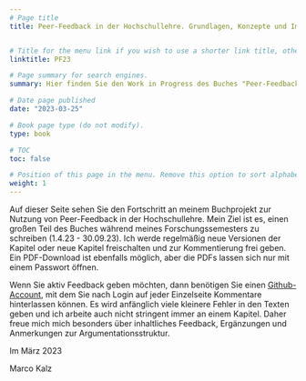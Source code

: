 ```yaml
---
# Page title
title: Peer-Feedback in der Hochschullehre. Grundlagen, Konzepte und Implementationsbeispiele


# Title for the menu link if you wish to use a shorter link title, otherwise remove this option.
linktitle: PF23

# Page summary for search engines.
summary: Hier finden Sie den Work in Progress des Buches "Peer-Feedback in der Hochschullehre. Grundlagen, Konzepte und Implementationsbeispiele" von Marco Kalz

# Date page published
date: "2023-03-25"

# Book page type (do not modify).
type: book

# TOC
toc: false

# Position of this page in the menu. Remove this option to sort alphabetically.
weight: 1
---
```

Auf dieser Seite sehen Sie den Fortschritt an meinem Buchprojekt zur Nutzung von Peer-Feedback in der Hochschullehre. Mein Ziel ist es, einen großen Teil des Buches während meines Forschungssemesters zu schreiben (1.4.23 - 30.09.23). Ich werde regelmäßig neue Versionen der Kapitel oder neue Kapitel freischalten und zur Kommentierung frei geben. Ein PDF-Download ist ebenfalls möglich, aber die PDFs lassen sich nur mit einem Passwort öffnen.

Wenn Sie aktiv Feedback geben möchten, dann benötigen Sie einen [Github-Account](https://github.com), mit dem Sie nach Login auf jeder Einzelseite Kommentare hinterlassen können. Es wird anfänglich viele kleinere Fehler in den Texten geben und ich arbeite auch nicht stringent immer an einem Kapitel. Daher freue mich mich besonders über inhaltliches Feedback, Ergänzungen und Anmerkungen zur Argumentationsstruktur.

Im März 2023

Marco Kalz

